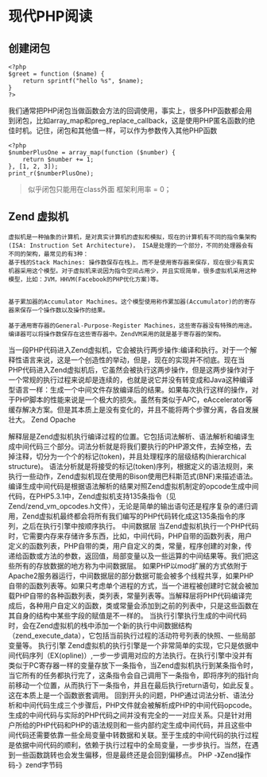 # 现代PHP阅读

## 创建闭包

```
<?php
$greet = function ($name) {
    return sprintf("hello %s", $name);
}
?>
```

我们通常把PHP闭包当做函数会方法的回调使用，事实上，很多PHP函数都会用到闭包，比如array_map和preg_replace_callback，这是使用PHP匿名函数的绝佳时机。记住，闭包和其他值一样，可以作为参数传入其他PHP函数

```
<?php
$numberPlusOne = array_map(function ($number) {
    return $number += 1;
}, [1, 2, 3]);
print_r($numberPlusOne);

```

> 似乎闭包只能用在class外面 框架利用率 = 0；

## Zend 虚拟机

```
虚拟机是一种抽象的计算机，是对真实计算机的虚拟和模拟，现在的计算机有不同的指令集架构(ISA: Instruction Set Architecture)， ISA是处理的一个部分，不同的处理器会有不同的架构，最常见的有3种：
基于栈的Stack Machines: 操作数保存在栈上。而不是使用寄存器来保存，现在很少有真实机器采用这个模型。对于虚拟机来说因为指令空间占用少，并且实现简单，很多虚拟机采用这种模型，比如：JVM，HHVM(Facebook的PHP优化方案)等。


基于累加器的Accumulator Machines。这个模型使用称作累加器(Accumulator)的的寄存器来保存一个操作数以及操作的结果。

基于通用寄存器的General-Purpose-Register Machines，这些寄存器没有特殊的用途。编译器可以将操作数保存在这些寄存器中。ZendVM采用的就是基于寄存器的架构。

```

当一段PHP代码进入Zend虚拟机，它会被执行两步操作:编译和执行。对于一个解释性语言来说，这是一个创造性的举动，但是，现在的实现并不彻底。现在当PHP代码进入Zend虚拟机后，它虽然会被执行这两步操作，但是这两步操作对于一个常规的执行过程来说却是连续的，也就是说它并没有转变成和Java这种编译型语言一样：生成一个中间文件存放编译后的结果。如果每次执行这样的操作，对于PHP脚本的性能来说是一个极大的损失。虽然有类似于APC，eAccelerator等缓存解决方案。但是其本质上是没有变化的，并且不能将两个步骤分离，各自发展壮大。 Zend Opache 

解释层是Zend虚拟机执行编译过程的位置。它包括词法解析、语法解析和编译生成中间代码三个部分。词法分析就是将我们要执行的PHP源文件，去掉空格，去掉注释，切分为一个个的标记(token)，并且处理程序的层级结构(hierarchical structure)。
语法分析就是将接受的标记(token)序列，根据定义的语法规则，来执行一些动作，Zend虚拟机现在使用的Bison使用巴科斯范式(BNF)来描述语法。编译生成中间代码是根据语法解析的结果对照Zend虚拟机制定的opcode生成中间代码，在PHP5.3.1中，Zend虚拟机支持135条指令（见Zend/zend_vm_opcodes.h文件），无论是简单的输出语句还是程序复杂的递归调用，Zend虚拟机最终都会将所有我们编写的PHP代码转化成这135条指令的序列，之后在执行引擎中按顺序执行。
中间数据层
    当Zend虚拟机执行一个PHP代码时，它需要内存来存储许多东西，比如，中间代码，PHP自带的函数列表，用户定义的函数列表，PHP自带的类，用户自定义的类，常量，程序创建的对象，传递给函数或方法的参数，返回值，局部变量以及一些运算的中间结果等。我们把这些所有的存放数据的地方称为中间数据层。
如果PHP以mod扩展的方式依附于Apache2服务器运行，中间数据层的部分数据可能会被多个线程共享，如果PHP自带的函数列表等。如果只考虑单个进程的方式，当一个进程被创建时它就会被加载PHP自带的各种函数列表，类列表，常量列表等。当解释层将PHP代码编译完成后，各种用户自定义的函数，类或常量会添加到之前的列表中，只是这些函数在其自身的结构中某些字段的赋值是不一样的。
当执行引擎执行生成的中间代码时，会在Zend虚拟机的栈中添加一个新的执行中间数据结构（zend_execute_data），它包括当前执行过程的活动符号列表的快照、一些局部变量等。
执行引擎
    Zend虚拟机的执行引擎是一个非常简单的实现，它只是依据中间代码序列（EX(opline)）,一步一步调用对应的方法执行。在执行引擎中没并有类似于PC寄存器一样的变量存放下一条指令，当Zend虚拟机执行到某条指令时，当它所有的任务都执行完了，这条指令会自己调用下一条指令，即将序列的指针向前移动一个位置，从而执行下一条指令，并且在最后执行return语句，如此反复。这在本质上是一个函数嵌套调用。
回到开头的问题，PHP通过词法分析、语法分析和中间代码生成三个步骤后，PHP文件就会被解析成PHP的中间代码opcode。生成的中间代码与实际的PHP代码之间并没有完全的一一对应关系。只是针对用户所给的PHP代码和PHP的语法规则和一些内部约定生成中间代码，并且这些中间代码还需要依靠一些全局变量中转数据和关联。至于生成的中间代码的执行过程是依据中间代码的顺利，依赖于执行过程中的全局变量，一步步执行。当然，在遇到一些函数跳转也会发生偏移，但是最终还是会回到偏移点。
PHP -》Zend操作码-》zend字节码
